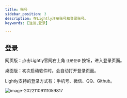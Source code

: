 ```yaml
---
title: 账号
sidebar_position: 3
description: 在Lightly注册账号和登录账号。
keywords: [注册,登录]

---
```


<head>
  <title>账号 - Lightly官方文档</title>
</head>

## 登录

网页版：点击Lightly官网右上角 <code>注册登录</code> 按钮，进入登录页面。

桌面版：初次启动软件时，会自动打开登录页面。

Lightly支持的登录方式有：手机号、微信、QQ、Github。


![image-20221109111059817](https://static01.teamcode.com/docs/202211091114416.png)